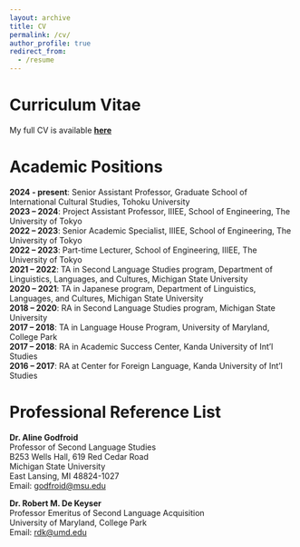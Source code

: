 ```yaml
---
layout: archive
title: CV
permalink: /cv/
author_profile: true
redirect_from:
  - /resume
---
```

# Curriculum Vitae
My full CV is available [**here**](https://github.com/maieryo/research/blob/CV/RyoMaieCV.pdf)
<br>

# Academic Positions
**2024 - present**: Senior Assistant Professor, Graduate School of International Cultural Studies, Tohoku University<br>
**2023 – 2024**: Project Assistant Professor, IIIEE, School of Engineering, The University of Tokyo<br>
**2022 – 2023**: Senior Academic Specialist, IIIEE, School of Engineering, The University of Tokyo<br>
**2022 – 2023**: Part-time Lecturer, School of Engineering, IIIEE, The University of Tokyo<br>
**2021 – 2022**: TA in Second Language Studies program, Department of Linguistics, Languages, and Cultures, Michigan State University<br>
**2020 – 2021**: TA in Japanese program, Department of Linguistics, Languages, and Cultures, Michigan State University<br>
**2018 – 2020**: RA in Second Language Studies program, Michigan State University<br>
**2017 – 2018**: TA in Language House Program, University of Maryland, College Park<br>
**2017 – 2018**: RA in Academic Success Center, Kanda University of Int’l Studies<br>
**2016 – 2017**: RA at Center for Foreign Language, Kanda University of Int’l Studies<br>

# Professional Reference List
**Dr. Aline Godfroid**<br>
Professor of Second Language Studies<br>
B253 Wells Hall, 619 Red Cedar Road<br>
Michigan State University<br>
East Lansing, MI 48824-1027<br>
Email: godfroid@msu.edu<br>

**Dr. Robert M. De Keyser**<br>
Professor Emeritus of Second Language Acquisition<br>
University of Maryland, College Park<br>
Email: rdk@umd.edu<br>
